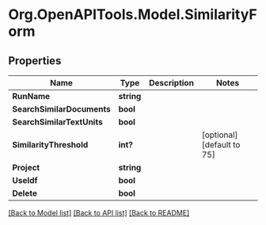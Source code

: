 
# Org.OpenAPITools.Model.SimilarityForm

## Properties

Name | Type | Description | Notes
------------ | ------------- | ------------- | -------------
**RunName** | **string** |  | 
**SearchSimilarDocuments** | **bool** |  | 
**SearchSimilarTextUnits** | **bool** |  | 
**SimilarityThreshold** | **int?** |  | [optional] [default to 75]
**Project** | **string** |  | 
**UseIdf** | **bool** |  | 
**Delete** | **bool** |  | 

[[Back to Model list]](../README.md#documentation-for-models)
[[Back to API list]](../README.md#documentation-for-api-endpoints)
[[Back to README]](../README.md)

